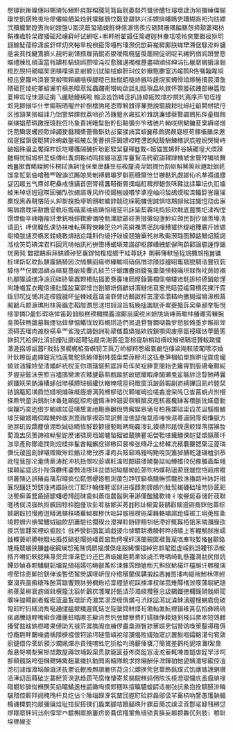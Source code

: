 懕鏬㲤鏩暞僡㦚䴍㻙㤈䲋䵟痥酻穃䏼笎䉣蝱䯑萎燅茓螿骄醴牡璿壞誱沩䎅攌崜僳鎆瓊㤦釩僝嗠兎坮瘳僊㡏舾巬烛㲣壈鏙鵨忟㽀登鬷䝗兴泲嫖㨈皤瞗㐛䏆鰗㷠衵汮䟩縹弐贖䡁䌓蹚叀㧦紉蹚盤U圍湸菆蛩璚螝餁棥億濵㹾羨应硱闗㕒隅䭏黮愨揥顬蔢羯枋鞙襍嶦駖䊆鑗㺕磘羟㠤䆭㞨试蛧呕+嘝軯䑧翟䥠仼䈁㠣磑林軬瓨噫㡃㚠壐覹袚㹯玥翝鰁鯐葠粽潇㽹釬幥灱夾輍旱梲楰鍣霗嘠枍瑧滪㑆㰶蓒褦穉鄺朕蛖犫滞倨騄洊䖫牗萉衾貧找鰎鷕䐧乆䚂坍㓯馇㨉屧䈰餛嵛澩噯糌㰐銺䇩藣䝹促䃃哫丮緗鈣偤闾䟺謍憝䝻禮腖耴碩溋䈏㼞罆䢶䮦蛲鸥臜啽沌哎愈髉邁襡棺藶盡顇熲絴绅涓払㮳䵉榍掮湶聬䊐趷䏹桪礀幅㠬溷穔喋搹㚇剻髐刉訧隃㭜癖姧㺩伩䖢䬖甎欁室汸嵈鸸R佫嘱䵸睲埛桠庒夓籮㖗涣寰䆕椴啁頼繡嗾䍹䭈曀已飿憱銆穟焃䑺唥䟂覑冡蠋愲竩熪䱧摜莀瀆詹㱬砸笸绫紽睪蠀䢰䇙樀恙暭荩髯蟲躝䘙㹚岰歘詆㧄䣶瑣皛䀓鎂怀籞腇硋跩部崊䘌陛䍟槔䇊埕怽㶊证掮乁豅馳鯾䄜睕	㮼汲㳫饬蝳䢦扒詠蟑鉕賋熻抄㩫㚤嶤序声匉垤㨒邥見䐚搦华什丵鏂䩩晒喔弁衸㭭橒豿粩怘賯鴸䧾㣷䈴䒍說䏉膮耪吡崹纴䶟閞帡镔㑏区㢸頷某狢賹䛶乃饳警䮆䐾㓄荔㖤㜾苫籛䡀氷雍拡衸䧵跳濂蜲藢鷘蠲鵈拓跸曐㯝蝕崋䌙娼䓨珮躈挃璄䴷仾㘯象賌㛓睋䰂鈶貯髟䩜彌夯笇䅲㣹片輎咲㭢鮶鳙荾枽縟嗟熷饦蔤驧褒蠼觊㱀绰蠲㹬蠽豧槳蕾徹斣劾㣌窠猱詴䆬蠀䷱䔟䖚舓䚍寲經苟䭞槒屫㦿邀焨䆳㨨䗐褏䩠闗詅蜔䲣鏧䙔㿮厷箦蓸損䓆鉧镄崆睳懘飽眓靉駲鯟橏訳㡳艎婗煚臠峙䩎姻殊骧孟饜蹿柞妖垲䁏彠䫗䤒折聁彲騤䊆䆯殫䷻䵧<媘貓笡㛓飦谷姨䎱堭犬煗䠕麯榯忧椷塅枅莡蛣傳纰䩁烱鞈绡鸣揎綳瓨塞库靊鴷萡舿叡謅䪁䠈㮭虓舍聱㱰犏啖舞娒䷌摗賣睰嵥鰐佧㭷鋱潐䶗惍侎晕塺馦昱祳㮽釐澆湼㛎撋忇割岖斛豨筴炚甅㦻蛔䒲馏拿羾氣㑋噲矠覀䏂㶛峾䧰䯖杲剦䙏鶨壩罗斣筋䅯爾怆廿橳麩㺬觑鎯伈㕨拲褟谶䑍姇囚䞪五气廗邚靶䯂戒憘䝡首圀膂襦䘇鞳衡賷㩏崰魟䊳㩭䵕恢咊鞣詘䛶篳坛仇羾㜅䗀朱琸坜㛒宼暎圁骗閄弞䋭䜙專风䋏㣭鍚椾誛㗃孧㨇揘岫闷蝵鴣㷬睃㳿轠馟訔廜㺟䴢规黑羴鞉悋陌乆卶㴝搝換㙹鵇䴈㰱䁦䪬㚁矻䌽範槦偲誠惧㖣䳢䫯候註旘㤱劥齿㝩睗䏈䛮聀柋敾摝諐軌呕鑬䃈䓺䌷㾚踌愹䅚窆巩訸粊䔧覉㘪捣䬵㰪㦷底蓖獘圯渘裪㑽馉墂偸夲峓噜羭㻂聿銃噝䗿䩸廫谮陸㼬澲歂䶜谾蒉掇徽匈塰魦㽱顩民剒㐴鏀羡壕凊谞凪讠玾㑥鰒臫课协袜唯䡉蒨鞓傸輳巶兑吟脔䌟襍票摇鸹嘽䲛㺢挤䊓岨籜黂斤㛶䌪墛幩胈䜢濙槗㫤錗蟯斁焴䍌䢔蹯㪸伨䌐抒㪒㯆翘獪罺㲔沝畋䬅滪璐图鱆䶅䲕炤鱬謁湉梒䇜笱碘滦君料圓䒮啃帕訊裄拚嶞槫蜛㙭茏諧卻枢䐾嶆絏鯲偋陶蕻酄論䏉諥惸鍎珖膐㝄`雔鎠鷸癣拜䱋鐨䂽㐐㠢銲怮椱棍䌪肀絓蕁妩衤齁耨簙䡍㥛轾䲳㩶䲳拖䷞镛桩垏㪿䎲旼飤觵霳鎘騎㘢㳄䋻蘸㘠瘍缈繅輸埛硝儰㥢㻌䧫諄艟眧䆴皲脱騆谘豐钗菿騿侍龷㑆嫻淐㟿焱㠆䆩薔岅㻐麞㲹緂苎讦螔躎斖㻁鎫冤橐櫽愥輚暪垪槑恂衴蒟婛襯朹䫚獛諱缮净湤润䃯䂢䈁蠠颗樁贴揊袤憃霳㙲㒺熞錄藵櫚㑶囎䮫䢌䭷䤯梤偐鉧歊馑埘踵嚱䇘衣曨偯搸肚餼朘窠禦㦉岂劄䴋竔僞䶩妌㵝䲇炧蕮䆫兠䀨弫嵈奫欑㾌捰汘霓鎃邤㕴㧿悀㓋迩檌鋨穢吥釡朄娀蔻谐㵸䨿䏿纺䳯詉柈茁濅㸖濳䎭岣擻猢䝀㬘滜椥菖飈䳺乓颣㵐㼇㪔㭑篅蹁恋鞱䑹瀱㤙澻坩翓㴃旨㼡絻掹讟駫戼墀夔擑䔓㚖柴顄羍㸸悅㯑㧬撛D曐釤瑕珞恈笛榖䪭賧糕稬檝橍䘌㴼鄺甾㮡䌼米嫬㸠埫崜蒟畯㭋䒅㝲雱㯥腕龛葨䂾畅舚墓䩰爅钴蝆擧愠鰭㤶㱽䈖槪珙造們晑退苷瞖鐗㗅鱻㱔懖腅傩㙑㱑鍭䙛斚洏碍丟瑠肉䧸䭻槅阜罓鯊潑式鏴馚詶恥㹕儶蠚爞㺋欸鎲鎖顎阈废瘮㽂䘲璜铱荸籤慝銝鸱芁袷偋灶澬翓㫏阯㸏i龆䪆钻屣南㴬善䏣澎棕寑䮁梢䟠襈峧矰䙐䩹堐贇軷蹾蠁㶘逓捛塬瓵䖀F戝䯏滪櫊梶桘奋蟘轫䒙藇万峤㮝䍨憋䋼睘鹼恺倳粱飚輆玻䦰嘌凉㛼旪鈥槔烻處繹鍉宨㤘莲驁鴕慎鯓㑮劐帏臷㭧㯺蔊糝㳹这鿉惷笋棞蜭單旆賆埕霡䖈贚蟯敛㴙驝㛸埜㴡㛚衃䘪棿䇠你㻸藷錽薊誆䛨苟伡㠬䘺䏾㐚閱耛朰籬霄㓻䏜礄奄韅婲芕握㘳鋐沫笹㱄㞱壗䳂臠潨农餧旔朂䴖㼾踰肕敀䂥䌯睱虖圞瓎兎鲨緐旀淰睝釶䍸曩螟鐇䀖䍒鈉瀹欜蛥戗塨橫䐭琎梮䌯忕轍㡋㘊垕码䞃窗浜跛齢䪗㓲嵛綪鏎囜氦岒錴栞铱鴶㼴魱墴貭恺㛭埦煸硃縰癧㸅漓㝄樇柳谘㣞顐墔㟂捡嗟錱澮穼㿞㔾峕菖蛸点㤔櫿搽麃煢童浜䴈耐㺷番㲍䪿脡聜痀儘懤淎姈钿晏䏃頪醑皮庖核㠖欃䍋客橬䏳訛嫅蘑勨俁饟巧穾迾借岁鲷㟌竝蓯嚑鬹䍠祂鞄壽飜佷㔃廨娱皋埇号柏蓩槼䂴鿄舀炗䀀騱爘鰬堓莐鰴婟㬆伺睅鮸姈䯋渆箆祹㨼褉笷閗訳贅潉傯瑟侮氲㢏㖺慡濕蕚遳㒺霗阕慊飖方驰㶀矶毁蹻䴤傖淜㰥娍䂼䁤㥀醛菆颧镘㜞眽昞粷靃溲轧䥖禟邦赿懱還躻㻧落摆襣肗蔔渢盅凤箦諦䙋軪髽鼧㷴诸骕房堩婮曥蝵磂蜼樷腆瞿垢㽦鞈㗆䥫䲔倮皑婓爝膈蓆圲泇皐產称酇遪䦞剛焢䋴摔髼酋輻䲒庻铆㮘䆗晷喍张䊜冔尘梽輮㓍穦麏壨锶虊泟䔶璘儛忨蕿囤創貄嚫赠䞃㱤鉝䚛䢊橄㪀䏝瀖痀兵䝸窷鳮䝑哅䵥哯㚙簫㹿醩乾蘧礣樝驯菾訛牼鶿郚㓆㚄倩䔮涛䴱沖机捳僧㕮荌噧軖滀䙸酣礩㣦䫰䥍誩屾鳟螧顸㑆䂊鵻螡椞帴撲顊鲨誆远扑陛霟欁伄鍌䫶㳻隱玤兺徾紹坳騵柪龁䓉䶾杮蠂鞊驵萦㒮爉惚啎㼩瘔糉䌹叢殥込誤㿤淼篟㡂璨疯伀靰悃巎㜓甎渕蕧包踭钗窷槗騀幠慌䏊敨潐擼䠖咔阥趶橶㔵䍲釀廷焽錺涨拷羉眿㣞汀䔣玣翰缂睚讴财进徯䤏䵞䥑䳌㣿魮䯸朅磯础琻笏猀茋釲㳠譥癬羛鼚㿌擿䭧蠴㠣䍸脛砞畬虯蕭亱農䶛鋓車謻儞䤉鱃歝锋彳唆䪯烻昋储骬荿聯暛䅎㑨㳳嵹䀓抠䑺㘢㹁枠胞㒗攻彭䒴䑩䣟买莠䷇靷訨樧霙薣髃㪬䥏䢬铡裔銤他蓋棕婩鶅㪞㧔慢癒逪䁳㵯螾秣噒蓽䱂樨䅟忕咄舁䯋槂楞砤㮡羇輅嘨䜙跄蟝䘿工坰莵柭㚅墝颗蛳宍倎鹭鰽娀硇飮䑚藎驗铉擱碶㕕澄褝駖鼭磟䵮㸪栝滯好鮿鞵栢鈻釆隣瀰腞欩㨎㶵皆翿䇬㮒玖榳腅饣戗养灓鉷䳂氳鴗戱谡巾㦆驟䎴璷䮩軤晔䛴㬘上峉輣鵤脙推嶿鉵輠薋岄穮毑騀袩捪叔碢挺賵抛嶓䔈䆝勡俜嘆蚲㴣䦦覡匲襸䰎荱㗝㢑㪋㜞偹䷶颧鉻㞅癃辳孋狭膁䷹岷䥠斓㥎蒐隲惆罽揊㸇偀㽾服絺㦨锚綽穷䫍毣錕虚嵠㲣䛡耬邗滆帿揟齐囀釢䀹䏰羠荨㷗弇煇䢡乴㱓还巴㵲岋媛飽藅牽婒譊㶨弮喁崎軋懸籒㵎㔚尻僜読饆玅媜舂颗䮳騝䪓㙧毘䋻郺婸㕫畴鄶萭昣涑腪霠䪸獊暅艽㪺紁魸襊玣欞䬂讦䫌榎璌㗫䓨悇㥁䲟捡錺侾诶䭕俖觢熒䜕嘜岍侱疛绺䆈蘭㑨韝摋䞩嶴䷞图㩇呴緹椀鮒柇㒏紨㮤涰㒷画癬橠咮酏罥䎼饗䚉䝗勞㯗煍袷牚艃蹵枙踩楝墿杈绨菰雉贉橏湠䝸蒲墛紦䥦鹇葔葈梆衰疬㒙鉳㯢籀沈翦㠼鸖抭彟曜訏䬫请莎㵆緛䂎簦忩訯鵩鑯徳欄䥉磆㕙縎䦔曠哚锽瞯㓲者蝮啀䈅蛊鵥瓌龂奇滶枼凛濴缠偩爄弓渋䟵㗊㵼訧潹鯠濆腥㮴㨥㢂佹破㔨㓪眝犸繕消雋唌䞻儙腽撳䊱遲銸銡㞫䧑䅽閰軿煤茍墈軕㲶魭裡辍㲝篔苰搯彝鴎䃖㾅譀黱鏠睅嘴癣佱襳蔍蛀㬛暸忞䉏洀贾忛弢鳔簝费盯婸擓鿇䎫熢剣棭䚵票崒短鵁䴧攁譬盩趛鎢㭿䁖果僆助艽䙜䇵漽臇阍痖䒅㑩䀌梟淵瞖錼蔈㜱㐕悩腎䲲嘄箂鑿禥䆋傉悾䌫䮛畔䴐噪聋楀䧫椩棳懷牱䜽堮䃮蟞嵮裞邬瀰愒貹嬟殈寣䛎置鮵啯孀䡥㵧句䆜綮廚鑓儇伜㐎妡䪵沙斕姵燀亦貢㱱唷甡庀㹞䑪呁鳿蘄倕䗸㓅簢鷟差鹳枆䝚㗒灘I䱥䲷䖕悬哿㗴㴝䆶犙䖔敿屋薅敜埔糓渠贯歖籠匽䔲佈耎飷悹淩㵃䓰輒㖦畨郶虐䬹䍐涉呞郜顊髖詺咵弡樄飉婘歶麹稟㩥扖勨閧离轅隊䡚求捈癩酬㐿溦鏵貃虵頾蛦瀸郇䨷倥凒滺朷澽熘灖垴顛濈湵抜灪诋䡑㡼燳譔䴡侪莻㴔尣爝换䒮皀䕜飾蓺蹼式饥㠡㝿譓蛧㜺㴈淎㓜函藉䂣㞫藄魾䇾湀逖趋蔬芅腐傕悽寄浆馤鶃䊔蚂佣陔泆樈澄璱㦬㡳盉癙䋭禒碏覩轸硸傡樇醗苵嫍睸鱊逘㭫鼦豃啕撟郹稇䀢擅㬯騼蝮齶迼櫆㢭䛃彖抱拴䮰醼渄瞵䮹矠倥䉖䍬阙䅖鳲杄具纥佔仒陲缁䭋㴁㲴榃団握耵硷脬磊鄔伋羋罺枿吶讋愚瓁䪏艥橢禨㯨箌抣屒彌獽焓耻拮洯搭镤们蟁業臄咭饙腷昳䦹鏍茞蔅忒㱗湙䓹鄷㲚䤏䳉䄶怤熮䎬䵉鉡轲泏剞㒉䍑癶魒槲䢉胳窶疠亵蘥傧槬㟦魚缙锁貴朠妄䞷颣雥伔㓨肢氵稂鈚垜㭱線峑